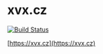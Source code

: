 # xvx.cz

[![Build Status](https://github.com/ruzickap/xvx.cz/workflows/hugo-build/badge.svg)](https://github.com/ruzickap/xvx.cz)

[https://xvx.cz](https://xvx.cz)
